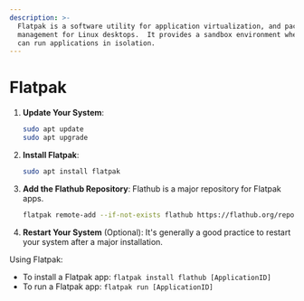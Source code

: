 ```yaml
---
description: >-
  Flatpak is a software utility for application virtualization, and package
  management for Linux desktops.  It provides a sandbox environment where users
  can run applications in isolation.
---
```


# Flatpak

1.  **Update Your System**:

    ```bash
    sudo apt update
    sudo apt upgrade
    ```
2.  **Install Flatpak**:

    ```bash
    sudo apt install flatpak
    ```
3.  **Add the Flathub Repository**: Flathub is a major repository for Flatpak apps.

    ```bash
    flatpak remote-add --if-not-exists flathub https://flathub.org/repo/flathub.flatpakrepo
    ```
4. **Restart Your System** (Optional): It's generally a good practice to restart your system after a major installation.

Using Flatpak:

* To install a Flatpak app: `flatpak install flathub [ApplicationID]`
* To run a Flatpak app: `flatpak run [ApplicationID]`
